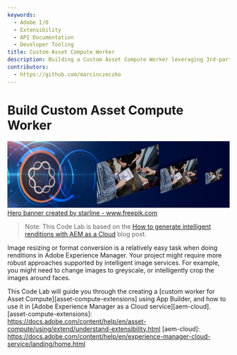 ```yaml
---
keywords:
  - Adobe I/O
  - Extensibility
  - API Documentation
  - Developer Tooling
title: Custom Asset Compute Worker
description: Building a Custom Asset Compute Worker leveraging 3rd-party services to generate intelligent renditions in AEM.
contributors: 
  - https://github.com/marcinczeczko 
---
```


# Build Custom Asset Compute Worker

![front-banner](assets/hero-banner.jpg)
<a href="https://www.freepik.com/vectors/banner">Hero banner created by starline - www.freepik.com</a>

> Note: This Code Lab is based on the [How to generate intelligent renditions with AEM as a Cloud](https://experienceleaguecommunities.adobe.com/t5/adobe-experience-manager/how-to-generate-intelligent-renditions-with-aem-as-a-cloud/m-p/379588) blog post.

Image resizing or format conversion is a relatively easy task when doing renditions in Adobe Experience Manager. 
Your project might require more robust approaches supported by intelligent image services. For example, you might need to change images to greyscale, or intelligently crop the images around faces. 

This Code Lab will guide you through the creating a [custom worker for Asset Compute][asset-compute-extensions] using App Builder, and how to use it in [Adobe Experience Manager as a Cloud service][aem-cloud].
[asset-compute-extensions]: https://docs.adobe.com/content/help/en/asset-compute/using/extend/understand-extensibility.html
[aem-cloud]: https://docs.adobe.com/content/help/en/experience-manager-cloud-service/landing/home.html